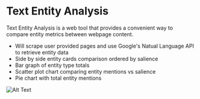 # Text Entity Analysis
Text Entity Analysis is a web tool that provides a convenient way to compare entity metrics between webpage content.
- Will scrape user provided pages and use Google's Natual Language API to retrieve entity data
- Side by side entity cards comparison ordered by salience
- Bar graph of entity type totals
- Scatter plot chart comparing entity mentions vs salience
- Pie chart with total entity mentions 

![Alt Text](https://media.giphy.com/media/jOcBoZeBf8AgBtC4ax/giphy.gif)
